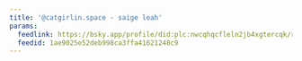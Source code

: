 ```yaml
---
title: '@catgirlin.space - saige leah'
params:
  feedlink: https://bsky.app/profile/did:plc:nwcqhqcfleln2jb4xgtercqk/rss
  feedid: 1ae9025e52deb998ca3ffa41621248c9
---
```

